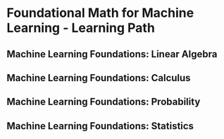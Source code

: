 # Foundational Math for Machine Learning - Learning Path

## Machine Learning Foundations: Linear Algebra
## Machine Learning Foundations: Calculus
## Machine Learning Foundations: Probability
## Machine Learning Foundations: Statistics
